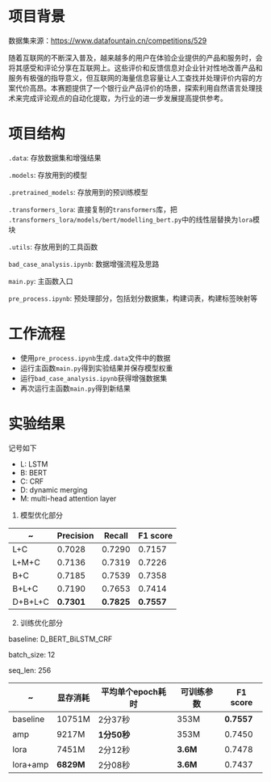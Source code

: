 # 项目背景
数据集来源：<https://www.datafountain.cn/competitions/529>

随着互联网的不断深入普及，越来越多的用户在体验企业提供的产品和服务时，会将其感受和评论分享在互联网上。这些评价和反馈信息对企业针对性地改善产品和服务有极强的指导意义，但互联网的海量信息容量让人工查找并处理评价内容的方案代价高昂。本赛题提供了一个银行业产品评价的场景，探索利用自然语言处理技术来完成评论观点的自动化提取，为行业的进一步发展提高提供参考。

# 项目结构
`.data`: 存放数据集和增强结果

`.models`: 存放用到的模型

`.pretrained_models`: 存放用到的预训练模型

`.transformers_lora`: 直接复制的`transformers`库，把 `.transformers_lora/models/bert/modelling_bert.py`中的线性层替换为`lora`模块

`.utils`: 存放用到的工具函数

`bad_case_analysis.ipynb`: 数据增强流程及思路

`main.py`: 主函数入口

`pre_process.ipynb`: 预处理部分，包括划分数据集，构建词表，构建标签映射等

# 工作流程
- 使用`pre_process.ipynb`生成`.data`文件中的数据
- 运行主函数`main.py`得到实验结果并保存模型权重
- 运行`bad_case_analysis.ipynb`获得增强数据集
- 再次运行主函数`main.py`得到新结果

# 实验结果
记号如下
- L: LSTM
- B: BERT
- C: CRF
- D: dynamic merging
- M: multi-head attention layer
1. 模型优化部分

  | ~ | Precision | Recall | F1 score |
  | - | - | - | - |
  | L+C | 0.7028 | 0.7290 | 0.7157 |
  | L+M+C | 0.7136 | 0.7319 | 0.7226 |
  | B+C | 0.7185 | 0.7539 | 0.7358 |
  | B+L+C | 0.7190 | 0.7653 | 0.7414 |
  | D+B+L+C | **0.7301** | **0.7825** | **0.7557** |
2. 训练优化部分

  baseline: D_BERT_BiLSTM_CRF
  
  batch_size: 12
  
  seq_len: 256

  | ~ | 显存消耗 | 平均单个epoch耗时 | 可训练参数 | F1 score |
  | - | - | - | - | - |
  | baseline | 10751M | 2分37秒 | 353M | **0.7557** |
  | amp | 9217M | **1分50秒** | 353M | 0.7450 |
  | lora | 7451M | 2分12秒 | **3.6M** | 0.7478 |
  | lora+amp | **6829M** | 2分08秒 | **3.6M** | 0.7437 |
  
